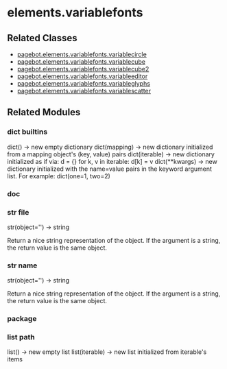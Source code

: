 # elements.variablefonts

## Related Classes

* [pagebot.elements.variablefonts.variablecircle](variablecircle)
* [pagebot.elements.variablefonts.variablecube](variablecube)
* [pagebot.elements.variablefonts.variablecube2](variablecube2)
* [pagebot.elements.variablefonts.variableeditor](variableeditor)
* [pagebot.elements.variablefonts.variableglyphs](variableglyphs)
* [pagebot.elements.variablefonts.variablescatter](variablescatter)

## Related Modules

### dict __builtins__
dict() -> new empty dictionary
dict(mapping) -> new dictionary initialized from a mapping object's
(key, value) pairs
dict(iterable) -> new dictionary initialized as if via:
d = {}
for k, v in iterable:
d[k] = v
dict(**kwargs) -> new dictionary initialized with the name=value pairs
in the keyword argument list.  For example:  dict(one=1, two=2)
### __doc__
### str __file__
str(object='') -> string

Return a nice string representation of the object.
If the argument is a string, the return value is the same object.
### str __name__
str(object='') -> string

Return a nice string representation of the object.
If the argument is a string, the return value is the same object.
### __package__
### list __path__
list() -> new empty list
list(iterable) -> new list initialized from iterable's items
